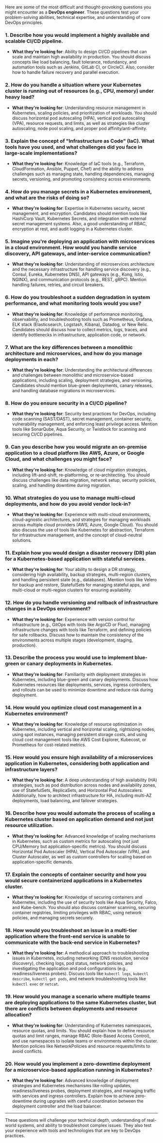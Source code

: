 Here are some of the most difficult and thought-provoking questions you might encounter as a **DevOps engineer**. These questions test your problem-solving abilities, technical expertise, and understanding of core DevOps principles.

### 1. **Describe how you would implement a highly available and scalable CI/CD pipeline.**
   - **What they're looking for**: Ability to design CI/CD pipelines that can scale and maintain high availability in production. You should discuss concepts like load balancing, fault tolerance, redundancy, and automation tools such as Jenkins, GitLab CI, or CircleCI. Also, consider how to handle failure recovery and parallel execution.

### 2. **How do you handle a situation where your Kubernetes cluster is running out of resources (e.g., CPU, memory) under heavy load?**
   - **What they're looking for**: Understanding resource management in Kubernetes, scaling policies, and prioritization of workloads. You should discuss horizontal pod autoscaling (HPA), vertical pod autoscaling (VPA), resource requests, and limits, as well as strategies like cluster autoscaling, node pool scaling, and proper pod affinity/anti-affinity.

### 3. **Explain the concept of "Infrastructure as Code" (IaC). What tools have you used, and what challenges did you face in large-scale implementations?**
   - **What they're looking for**: Knowledge of IaC tools (e.g., Terraform, CloudFormation, Ansible, Puppet, Chef) and the ability to address challenges such as managing state, handling dependencies, managing secrets, versioning, and promoting consistency across environments.

### 4. **How do you manage secrets in a Kubernetes environment, and what are the risks of doing so?**
   - **What they're looking for**: Expertise in Kubernetes security, secret management, and encryption. Candidates should mention tools like HashiCorp Vault, Kubernetes Secrets, and integration with external secret management systems. Also, a good understanding of RBAC, encryption at rest, and audit logging in a Kubernetes cluster.

### 5. **Imagine you're deploying an application with microservices in a cloud environment. How would you handle service discovery, API gateways, and inter-service communication?**
   - **What they're looking for**: Understanding of microservices architecture and the necessary infrastructure for handling service discovery (e.g., Consul, Eureka, Kubernetes DNS), API gateways (e.g., Kong, Istio, NGINX), and communication protocols (e.g., REST, gRPC). Mention handling failures, retries, and circuit breakers.

### 6. **How do you troubleshoot a sudden degradation in system performance, and what monitoring tools would you use?**
   - **What they're looking for**: Knowledge of performance monitoring, observability, and troubleshooting tools such as Prometheus, Grafana, ELK stack (Elasticsearch, Logstash, Kibana), Datadog, or New Relic. Candidates should discuss how to collect metrics, logs, traces, and identify bottlenecks in infrastructure, application code, or network.

### 7. **What are the key differences between a monolithic architecture and microservices, and how do you manage deployments in each?**
   - **What they're looking for**: Understanding the architectural differences and challenges between monolithic and microservice-based applications, including scaling, deployment strategies, and versioning. Candidates should mention blue-green deployments, canary releases, and handling database migrations in microservices.

### 8. **How do you ensure security in a CI/CD pipeline?**
   - **What they're looking for**: Security best practices for DevOps, including code scanning (SAST/DAST), secret management, container security, vulnerability management, and enforcing least privilege access. Mention tools like SonarQube, Aqua Security, or Twistlock for scanning and securing CI/CD pipelines.

### 9. **Can you describe how you would migrate an on-premise application to a cloud platform like AWS, Azure, or Google Cloud, and what challenges you might face?**
   - **What they're looking for**: Knowledge of cloud migration strategies, including lift-and-shift, re-platforming, or re-architecting. You should discuss challenges like data migration, network setup, security policies, scaling, and handling downtime during migration.

### 10. **What strategies do you use to manage multi-cloud deployments, and how do you avoid vendor lock-in?**
   - **What they're looking for**: Experience with multi-cloud environments, cloud-agnostic architectures, and strategies for managing workloads across multiple cloud providers (AWS, Azure, Google Cloud). You should also discuss the use of tools like Kubernetes for abstraction, Terraform for infrastructure management, and the concept of cloud-neutral solutions.

### 11. **Explain how you would design a disaster recovery (DR) plan for a Kubernetes-based application with stateful services.**
   - **What they're looking for**: Your ability to design a DR strategy, considering high availability, backup strategies, multi-region clusters, and handling persistent state (e.g., databases). Mention tools like Velero for backup and restore, StatefulSets for managing stateful apps, and multi-cloud or multi-region clusters for ensuring availability.

### 12. **How do you handle versioning and rollback of infrastructure changes in a DevOps environment?**
   - **What they're looking for**: Experience with version control for infrastructure (e.g., GitOps with tools like ArgoCD or Flux), managing infrastructure changes with tools like Terraform, and defining policies for safe rollbacks. Discuss how to maintain the consistency of the environments across multiple stages (development, staging, production).

### 13. **Describe the process you would use to implement blue-green or canary deployments in Kubernetes.**
   - **What they're looking for**: Familiarity with deployment strategies in Kubernetes, including blue-green and canary deployments. Discuss how Kubernetes resources like deployments, services, ingress controllers, and rollouts can be used to minimize downtime and reduce risk during deployment.

### 14. **How would you optimize cloud cost management in a Kubernetes environment?**
   - **What they're looking for**: Knowledge of resource optimization in Kubernetes, including vertical and horizontal scaling, rightsizing nodes, using spot instances, managing persistent storage costs, and using cloud cost management tools like AWS Cost Explorer, Kubecost, or Prometheus for cost-related metrics.

### 15. **How would you ensure high availability of a microservices application in Kubernetes, considering both application and infrastructure layers?**
   - **What they're looking for**: A deep understanding of high availability (HA) strategies, such as pod distribution across nodes and availability zones, use of StatefulSets, ReplicaSets, and Horizontal Pod Autoscalers. Additionally, how to architect infrastructure for HA, including multi-AZ deployments, load balancing, and failover strategies.

### 16. **Describe how you would automate the process of scaling a Kubernetes cluster based on application demand and not just resource utilization.**
   - **What they're looking for**: Advanced knowledge of scaling mechanisms in Kubernetes, such as custom metrics for autoscaling (not just CPU/Memory but application-specific metrics). You should discuss Horizontal Pod Autoscaler (HPA), Vertical Pod Autoscaler (VPA), and Cluster Autoscaler, as well as custom controllers for scaling based on application-specific demands.

### 17. **Explain the concepts of container security and how you would secure containerized applications in a Kubernetes cluster.**
   - **What they're looking for**: Knowledge of securing containers and Kubernetes, including the use of security tools like Aqua Security, Falco, and Kube-bench. You should also discuss container scanning, securing container registries, limiting privileges with RBAC, using network policies, and managing secrets securely.

### 18. **How would you troubleshoot an issue in a multi-tier application where the front-end service is unable to communicate with the back-end service in Kubernetes?**
   - **What they're looking for**: A methodical approach to troubleshooting issues in Kubernetes, including networking (DNS resolution, service discovery), checking logs, pod status, network policies, and investigating the application and pod configurations (e.g., readiness/liveness probes). Discuss tools like `kubectl logs`, `kubectl describe`, `kubectl get pods`, and network troubleshooting tools like `kubectl exec` or `netcat`.

### 19. **How would you manage a scenario where multiple teams are deploying applications to the same Kubernetes cluster, but there are conflicts between deployments and resource allocation?**
   - **What they're looking for**: Understanding of Kubernetes namespaces, resource quotas, and limits. You should explain how to define resource quotas and limit ranges, manage RBAC (Role-Based Access Control), and use namespaces to isolate teams or environments within the cluster. Mention policies like NetworkPolicies and resource requests/limits to avoid conflicts.

### 20. **How would you implement a zero-downtime deployment for a microservice-based application running in Kubernetes?**
   - **What they're looking for**: Advanced knowledge of deployment strategies and Kubernetes mechanisms like rolling updates, readiness/liveness probes, deployment strategies, and managing traffic with services and ingress controllers. Explain how to achieve zero-downtime during upgrades with careful coordination between the deployment controller and the load balancer.

---

These questions will challenge your technical depth, understanding of real-world systems, and ability to troubleshoot complex issues. They also test your experience with tools and technologies that are key to DevOps practices.
